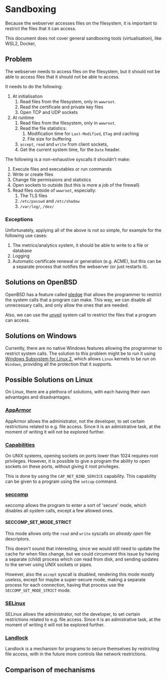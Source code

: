# Sandboxing
Because the webserver accesses files on the filesystem, it is important to
restrict the files that it can access.

This document does not cover general sandboxing tools (virtualisation), like
WSL2, Docker,

## Problem
The webserver needs to access files on the filesystem, but it should not be
able to access files that it should not be able to access.

It needs to do the following:
1. At initialisation
    1.  Read files from the filesystem, only in `wwwroot`.
    2.  Read the certificate and private key files
    3.  Open TCP and UDP sockets
2. At runtime
   1. Read files from the filesystem, only in `wwwroot`.
   2. Read the file statistics:
      1. Modification time for `Last-Modified`, `ETag` and caching
      2. File size for buffering
   3. `accept`, `read` and `write` from client sockets,
   4. Get the current system time, for the `Date` header.

The following is a non-exhaustive syscalls it shouldn't make:
1. Execute files and executables or run commands
2. Write or create files
3. Change file permissions and statistics
4. Open sockets to outside (but this is more a job of the firewall)
5. Read files outside of `wwwroot`, especially:
   1. The TLS files
   2. `/etc/passwd` and `/etc/shadow`
   3. `/var/log/`, `/dev/`

### Exceptions
Unfortunately, applying all of the above is not so simple, for example for the
following use cases:
1. The metrics/analytics system, it should be able to write to a file or database
2. Logging
3. Automatic certificate renewal or generation (e.g. ACME), but this can be a
   separate process that notifies the webserver (or just restarts it).


## Solutions on OpenBSD
OpenBSD has a feature called [pledge](https://man.openbsd.org/pledge.2) that
allows the programmer to restrict the system calls that a program can make.
This way, we can disable all unnecessary calls, and only allow the ones that
are needed.

Also, we can use the [unveil](https://man.openbsd.org/unveil.2) system call to
restrict the files that a program can access.


## Solutions on Windows
Currently, there are no native Windows features allowing the programmer to
restrict system calls. The solution to this problem might be to run it using
[Windows Subsystem for Linux 2](https://learn.microsoft.com/en-us/windows/wsl/about),
which allows `Linux` kernels to be run on `Windows`, providing all the
protection that it supports.


## Possible Solutions on Linux
On Linux, there are a plethora of solutions, with each having their own
advantages and disadvantages.

### [AppArmor](https://www.apparmor.net/)
AppArmor allows the administrator, not the developer, to set certain
restrictions related to e.g. file access. Since it is an admistrative task,
at the moment of writing it will not be explored further.

### [Capabilities](https://www.man7.org/linux/man-pages/man7/capabilities.7.html)
On UNIX systems, opening sockets on ports lower than 1024 requires root
privileges. However, it is possible to give a program the ability to open
sockets on these ports, without giving it root privileges.

This is done by using the `CAP_NET_BIND_SERVICE` capability. This capability
can be given to a program using the `setcap` command.

### [seccomp](https://man7.org/linux/man-pages/man2/seccomp.2.html)
seccomp allows the program to enter a sort of 'secure' mode, which disables all
system calls, except a few allowed ones.

#### SECCOMP_SET_MODE_STRICT
This mode allows only the `read` and `write` syscalls on _already open_ file
descriptors.

This doesn't sound that interesting, since we would still need to update the
cache for when files change, but we could circumvent this issue by having a
separate (child) process which _can_ read from disk, and sending updates to the
server using UNIX sockets or pipes.

However, also the `accept` syscall is disabled, rendering this mode mostly
useless, except for maybe a super-secure mode, making a separate process for
each connection, having that process use the `SECCOMP_SET_MODE_STRICT` mode.

### [SELinux](https://selinuxproject.org/page/FAQ)
SELinux allows the administrator, not the developer, to set certain
restrictions related to e.g. file access. Since it is an admistrative task,
at the moment of writing it will not be explored further.


### [Landlock](https://www.kernel.org/doc/html/latest/userspace-api/landlock.html)
Landlock is a mechanism for programs to secure themselves by restricting file
access, with in the future more controls like network restrictions.


## Comparison of mechanisms

